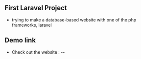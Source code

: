 ## First Laravel Project

- trying to make a database-based website with one of the php frameworks, laravel

## Demo link
- Check out the website : --
